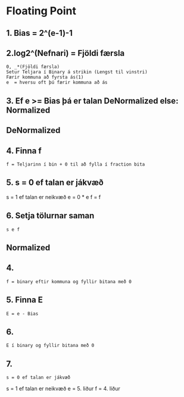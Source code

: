 # Floating Point
## 1. Bias = 2^(e-1)-1
## 2.log2^(Nefnari) = Fjöldi færsla
	0, _*(Fjöldi færsla)
	Setur Teljara í Binary á strikin (Lengst til vinstri)
	Færir kommuna að fyrsta ás(1)
	e  = hversu oft þú færir kommuna að ás
## 3. Ef e >= Bias þá er talan DeNormalized else: Normalized
 
## DeNormalized
## 4. Finna f
	f = Teljarinn í bin + 0 til að fylla í fraction bita

## 5. s = 0 ef talan er jákvæð
   s = 1 ef talan er neikvæð
   e = 0 * e
   f = f

## 6. Setja tölurnar saman
	s e f

## Normalized
## 4. 
	f = binary eftir kommuna og fyllir bitana með 0

## 5. Finna E
	E = e - Bias

## 6.
	E í binary og fyllir bitana með 0

## 7. 
	s = 0 ef talan er jákvæð
   s = 1 ef talan er neikvæð
   e = 5. liður
   f = 4. liður